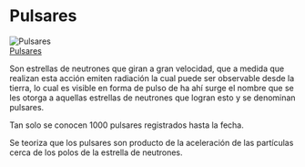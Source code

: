 # Pulsares

![Pulsares](/gohuhoproyOA/sketches/Chandra-crab.jpg)    
[Pulsares](https://es.wikipedia.org/wiki/P%C3%BAlsar)

Son estrellas de neutrones que giran a gran velocidad, que a medida que realizan esta acción emiten radiación la cual puede ser observable desde la tierra, lo cual es visible en forma de pulso de ha ahí surge el nombre que se les otorga a aquellas estrellas de neutrones que logran esto y se denominan pulsares.

Tan solo se conocen 1000 pulsares registrados hasta la fecha.

Se teoriza que los pulsares son producto de la aceleración de las partículas cerca de los polos de la estrella de neutrones.
